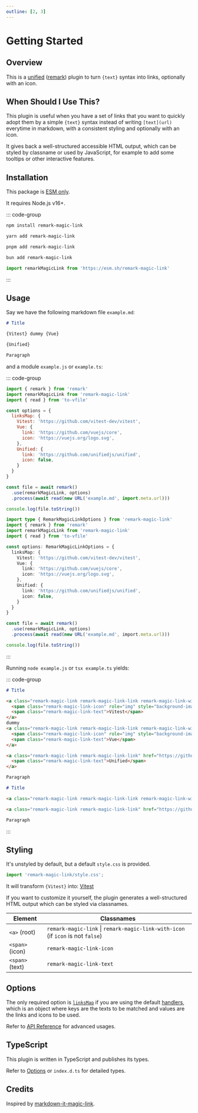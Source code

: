 ```yaml
---
outline: [2, 3]
---
```



# Getting Started


## Overview

This is a [unified](https://unifiedjs.com/) ([remark](https://remark.js.org/)) plugin to turn `{text}` syntax into links, optionally with an icon.


## When Should I Use This?
This plugin is useful when you have a set of links that you want to quickly adopt them by a simple `{text}` syntax instead of writing `[text](url)` everytime in markdown, with a consistent styling and optionally with an icon.

It gives back a well-structured accessible HTML output, which can be styled by classname or used by JavaScript, for example to add some tooltips or other interactive features. 


## Installation

This package is [ESM only](https://gist.github.com/sindresorhus/a39789f98801d908bbc7ff3ecc99d99c).

It requires Node.js v16+.

::: code-group
```bash [npm]
npm install remark-magic-link
```
```bash [yarn]
yarn add remark-magic-link
```
```bash [pnpm]
pnpm add remark-magic-link
```
```bash [bun]
bun add remark-magic-link
```
```ts [esm.sh]
import remarkMagicLink from 'https://esm.sh/remark-magic-link'
```
:::


## Usage

Say we have the following markdown file `example.md`:

```markdown
# Title

{Vitest} dummy {Vue}

{Unified}

Paragraph
```

and a module `example.js` or `example.ts`:

::: code-group
```js twoslash [example.js]
import { remark } from 'remark'
import remarkMagicLink from 'remark-magic-link'
import { read } from 'to-vfile'

const options = {
  linksMap: {
    Vitest: 'https://github.com/vitest-dev/vitest',
    Vue: {
      link: 'https://github.com/vuejs/core',
      icon: 'https://vuejs.org/logo.svg',
    },
    Unified: {
      link: 'https://github.com/unifiedjs/unified',
      icon: false,
    }
  }
}

const file = await remark()
  .use(remarkMagicLink, options)
  .process(await read(new URL('example.md', import.meta.url)))

console.log(file.toString())
```
```ts twoslash [example.ts]
import type { RemarkMagicLinkOptions } from 'remark-magic-link'
import { remark } from 'remark'
import remarkMagicLink from 'remark-magic-link'
import { read } from 'to-vfile'

const options: RemarkMagicLinkOptions = {
  linksMap: {
    Vitest: 'https://github.com/vitest-dev/vitest',
    Vue: {
      link: 'https://github.com/vuejs/core',
      icon: 'https://vuejs.org/logo.svg',
    },
    Unified: {
      link: 'https://github.com/unifiedjs/unified',
      icon: false,
    }
  }
}

const file = await remark()
  .use(remarkMagicLink, options)
  .process(await read(new URL('example.md', import.meta.url)))

console.log(file.toString())
```
:::

Running `node example.js` or `tsx example.ts` yields:

::: code-group
```markdown [formatted & decoded]
# Title

<a class="remark-magic-link remark-magic-link-link remark-magic-link-with-icon" href="https://github.com/vitest-dev/vitest" target="_blank">
  <span class="remark-magic-link-icon" role="img" style="background-image: url('https://github.com/vitest-dev.png')"></span>
  <span class="remark-magic-link-text">Vitest</span>
</a>
dummy
<a class="remark-magic-link remark-magic-link-link remark-magic-link-with-icon" href="https://github.com/vuejs/core" target="_blank">
  <span class="remark-magic-link-icon" role="img" style="background-image: url('https://vuejs.org/logo.svg')"></span>
  <span class="remark-magic-link-text">Vue</span>
</a>

<a class="remark-magic-link remark-magic-link-link" href="https://github.com/unifiedjs/unified" target="_blank">
  <span class="remark-magic-link-text">Unified</span>
</a>

Paragraph

```
```markdown [original]
# Title

<a class="remark-magic-link remark-magic-link-link remark-magic-link-with-icon" href="https://github.com/vitest-dev/vitest" target="_blank"><span class="remark-magic-link-icon" role="img" style="background-image: url(&#x27;https://github.com/vitest-dev.png&#x27;)"></span><span class="remark-magic-link-text">Vitest</span></a> dummy <a class="remark-magic-link remark-magic-link-link remark-magic-link-with-icon" href="https://github.com/vuejs/core" target="_blank"><span class="remark-magic-link-icon" role="img" style="background-image: url(&#x27;https://vuejs.org/logo.svg&#x27;)"></span><span class="remark-magic-link-text">Vue</span></a>

<a class="remark-magic-link remark-magic-link-link" href="https://github.com/unifiedjs/unified" target="_blank"><span class="remark-magic-link-text">Unified</span></a>

Paragraph
```
:::


## Styling

It's unstyled by default, but a default `style.css` is provided.

```ts
import 'remark-magic-link/style.css';
```

It will transform `{Vitest}` into: <span class="vp-style-raw"><a class="remark-magic-link remark-magic-link-link remark-magic-link-with-icon" href="https://github.com/vitest-dev/vitest" target="_blank">
<span class="remark-magic-link-icon" role="img" style="background-image: url('https://github.com/vitest-dev.png')"></span>
<span class="remark-magic-link-text">Vitest</span>
</a></span> 

If you want to customize it yourself, the plugin generates a well-structured HTML output which can be styled via classnames.

| Element         | Classnames                                                                      |
|-----------------|---------------------------------------------------------------------------------|
| `<a>` (root)    | `remark-magic-link` \| `remark-magic-link-with-icon` (if `icon` is not `false`) |
| `<span>` (icon) | `remark-magic-link-icon`                                                        |
| `<span>` (text) | `remark-magic-link-text`                                                        |


## Options

The only required option is [`linksMap`](/api/#linksMap) if you are using the default [handlers](/api/handler), which is an object where keys are the texts to be matched and values are the links and icons to be used.

Refer to [API Reference](/api/) for advanced usages.


## TypeScript

This plugin is written in TypeScript and publishes its types.

Refer to [Options](/api/#Options) or `index.d.ts` for detailed types.


## Credits

Inspired by [markdown-it-magic-link](https://github.com/antfu/markdown-it-magic-link).
